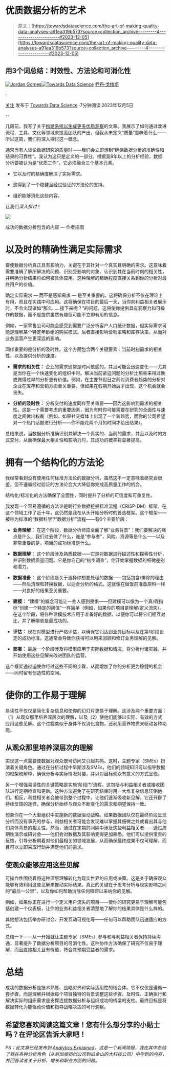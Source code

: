# 优质数据分析的艺术

> 原文：[https://towardsdatascience.com/the-art-of-making-quality-data-analyses-a91ea319b573?source=collection_archive---------4-----------------------#2023-12-05](https://towardsdatascience.com/the-art-of-making-quality-data-analyses-a91ea319b573?source=collection_archive---------4-----------------------#2023-12-05)

## 用3个词总结：时效性、方法论和可消化性

[](https://medium.com/@jordangom?source=post_page-----a91ea319b573--------------------------------)[![Jordan Gomes](../Images/d08bb9fd8b084687599a67a2221ec68c.png)](https://medium.com/@jordangom?source=post_page-----a91ea319b573--------------------------------)[](https://towardsdatascience.com/?source=post_page-----a91ea319b573--------------------------------)[![Towards Data Science](../Images/a6ff2676ffcc0c7aad8aaf1d79379785.png)](https://towardsdatascience.com/?source=post_page-----a91ea319b573--------------------------------) [乔丹·戈梅斯](https://medium.com/@jordangom?source=post_page-----a91ea319b573--------------------------------)

·

[关注](https://medium.com/m/signin?actionUrl=https%3A%2F%2Fmedium.com%2F_%2Fsubscribe%2Fuser%2Fbd72dcfe2a5a&operation=register&redirect=https%3A%2F%2Ftowardsdatascience.com%2Fthe-art-of-making-quality-data-analyses-a91ea319b573&user=Jordan+Gomes&userId=bd72dcfe2a5a&source=post_page-bd72dcfe2a5a----a91ea319b573---------------------post_header-----------) 发布于 [Towards Data Science](https://towardsdatascience.com/?source=post_page-----a91ea319b573--------------------------------) ·7分钟阅读·2023年12月5日[](https://medium.com/m/signin?actionUrl=https%3A%2F%2Fmedium.com%2F_%2Fvote%2Ftowards-data-science%2Fa91ea319b573&operation=register&redirect=https%3A%2F%2Ftowardsdatascience.com%2Fthe-art-of-making-quality-data-analyses-a91ea319b573&user=Jordan+Gomes&userId=bd72dcfe2a5a&source=-----a91ea319b573---------------------clap_footer-----------)

--

[](https://medium.com/m/signin?actionUrl=https%3A%2F%2Fmedium.com%2F_%2Fbookmark%2Fp%2Fa91ea319b573&operation=register&redirect=https%3A%2F%2Ftowardsdatascience.com%2Fthe-art-of-making-quality-data-analyses-a91ea319b573&source=-----a91ea319b573---------------------bookmark_footer-----------)

几周前，我写了关于[构建系统以生成更多优质洞察](/generating-more-quality-insights-per-month-0d932930d99c)的文章。我展示了如何通过改进流程、工具、文化等领域来提高团队的产出，但我从未定义“质量”意味着什么——所以这周，我们将深入探讨这一概念。

通常当有人谈论数据研究的质量时——我们会立即想到“确保数据分析的准确性和结果的可靠性”。我认为这只是定义的一部分。根据我8年以上的分析经验，数据分析要被认为是“优质工作”，它必须融合三个基本元素。

+   它以及时的精确度解决了实际需求。

+   这得到了一个稳健且经过验证的方法论的支持。

+   组织能够消化这些内容。

让我们*深入探讨*！

![](../Images/fcb80675d8f7bc85fdec454bf7951bf1.png)

成功的数据分析包含的内容 — 作者插图

# 以及时的精确性满足实际需求

要使数据分析真正具有影响力，关键在于其针对一个真实且明确的需求。这意味着需要准确了解所解决的问题、识别受影响的对象、认识到其在当前时刻的相关性，并明确分析结果将如何被具体应用。这种理解的精确程度直接关系到你的分析对最终用户的价值。

确定实际需求 — 而不是感知需求 — 是至关重要的。这将确保分析不仅在理论上有用，而且在实践中可应用。这将确保在项目的最后一天，当你向利益相关者展示时，不会出现诸如“那么……接下来呢？”的问题。这将使你提供具有洞察力和可操作的数据，而不是提供虽然有趣但可能不立即有用的信息。

例如，一家零售公司可能会感受到需要广泛分析客户人口统计数据，但实际需求可能是理解某个特定年龄组的购买模式。后者直接影响营销策略和库存决策，从而对业务运营产生更深远的影响。

同样重要的是分析的及时性。这个方面包含两个关键要素：当前时刻需求的相关性，以及提供分析的速度。

+   **需求的相关性：** 企业的需求通常是时间敏感的，并且可能会迅速变化——尤其是当你在一个快速变化的组织中时。解决当前紧迫问题的分析比那些来得过晚或做得过早的分析更有价值。例如，在主要节假日之前对消费者趋势的分析对企业在库存和营销方面至关重要，但如果在假期开始后才出现，这个机会就会丧失。

+   **分析的及时性：** 分析交付的速度同样至关重要——因为这影响到需求的相关性。这是一个需要考虑的重要因素，因为有时你可能需要在研究的全面性与速度之间做出权衡（例如，如果社交媒体上出现了一个新趋势，而你的公司希望对一个热门话题进行分析——你不能花两个月的时间才给出结果）。

总结来说，当数据分析准确识别并解决一个真实的、当前的需求，并且以及时的方式交付，从而确保最大相关性和影响力时，其成功的概率将显著提高。

# 拥有一个结构化的方法论

我经常看到没有使用任何标准方法论的数据分析。虽然这不一定意味着研究会很差，但不遵循经过验证的方法论会大大降低你完成高质量工作的机会。

结构化/标准化的方法确保了全面性，同时提升了分析的可信度和可重复性。

我发现一个容易遵循的方法论是跨行业数据挖掘标准流程（CRISP-DM）框架。在这个领域工作了近十年，这仍然是我在从头开始分析时的首选框架。这个框架——被称为标准的“数据科学”/“数据分析”流程——有6个主要阶段：

+   **业务理解：** 在这个阶段，数据分析师应全面了解“业务背景”：我们要解决的痛点是什么，我们过去做了什么，谁是“参与者”，风险、资源等是什么——以及非常重要的是，项目的成功标准是什么。

+   **数据理解：** 这个阶段涉及熟悉数据——它是对数据进行描述性和探索性分析，并识别数据质量问题。它是你自己的“初步调查”，你开始掌握数据的细微差别和潜力。

+   **数据准备：** 这个阶段是关于选择你想要处理的数据——包括包含/排除的理由——然后清理和转换数据，以适合分析的格式。这就像在做饭前准备原料一样——对良好的结果至关重要。

+   **建模：** “建模”的概念可能让一些人感到畏惧——但建模可以像为一个真/假指标“创建一个特定的阈值”一样简单（例如，如果你的项目是理解/定义流失）。在这个阶段，将各种建模技术应用于准备好的数据，以便你可以将它们相互对比，并了解哪些是最成功的。

+   **评估：** 现在对模型进行严格评估，以确保它们达到业务目标以及在第1阶段设定的成功标准。这通常会导致你获得可以用来回顾和修订业务理解的见解。

+   **部署：** 最后一个阶段涉及将模型应用于实际数据和情况，将分析付诸实践，并开始使用这些见解来改进团队的运营。

这个框架通过迫使你经过这些不同的步骤，从而增加了你的分析更为稳健的机会——同时留有创造性的空间。

# 使你的工作易于理解

易读性不仅仅是简化复杂信息和使你的幻灯片更易于理解。这涉及两个重要方面：（1）从观众那里培养深层次的理解，以及（2）使他们能够以实际、有效的方式应用这些见解。这个过程类似于身体不仅消化食物，还利用营养物质来驱动各种功能。

## 从观众那里培养深层次的理解

实现这一点需要使数据对观众既可访问又引起共鸣。这时，主题专家（SMEs）扮演着关键角色。通过在分析过程中早期涉及SMEs，他们的领域知识可以指导数据的框架和解释，确保分析与实际情况对接，并以对目标观众有意义的方式呈现。

另一个增强易读性的关键策略是实施‘阶段门’流程，这包括与利益相关者或接收团队进行定期检查和更新。这种方法避免了在研究结束时用一大堆复杂信息压倒他们。相反，利益相关者会被带到整个过程中，让他们逐渐吸收新见解。它还开辟了持续反馈的途径，确保分析始终与观众不断变化的需求和期望保持一致。

想象你在一个大型组织中实施新的数据驱动战略。如果数据团队仅在最终阶段呈现分析而没有事先的参与，利益相关者可能会发现难以掌握其细微之处或看出其与他们具体背景的相关性。然而，通过在定期的间隔中涉及这些利益相关者——通过周期性演示或研讨会——他们会对数据及其影响变得更加熟悉。他们可以提供宝贵的反馈，引导分析朝着对他们最相关的领域发展，从而确保最终成果不仅可理解，而且可以立即采取行动并满足他们的需求。

## 使观众能够应用这些见解

可操作性围绕着将这种深层理解转化为现实世界的应用或决策。这是关于确保观众能够有效利用这些见解来推动实际结果。真正的关键在于思考分析与现实影响之间的“最后一公里”，以及你如何帮助消除任何阻碍以采纳你的见解。

例如，如果你正在进行一个定义用户流失的项目——使你的研究更易于理解可能包括创建一个仪表板，让你的业务利益相关者清楚地了解你的结果具体是什么样的。

其他想法包括举办研讨会、开发互动可视化等——任何可以帮助团队迅速适应的方式。

总结一下——从一开始就让主题专家（SMEs）参与和与利益相关者保持持续沟通，显著提升了数据分析项目的可消化性。这种协作方法确保了研究不仅易于理解，而且直接相关且有价值，符合其预期受益者的需求。

# 总结

成功的数据分析是技术熟练、战略对齐和实际适用性的结合体。它不仅仅是遵循一套步骤，而是理解并根据每个项目独特的背景调整这些步骤。及时性、正确执行和解决实际的组织需求是支撑连接数据分析与组织成功的桥梁的支柱。最终目标是将数据转化为能驱动价值和指导战略决策的可行洞察。

## 希望您喜欢阅读这篇文章！您有什么想分享的小贴士吗？在评论区告诉大家吧！

*PS：此文章已经发布到* [*Analytics Explained*](http://redirect.medium.systems/r-bfO35-6vq0)*，这是一个新闻简报，我在其中总结了我在各种分析角色（从新加坡初创公司到旧金山的大科技公司）中学到的内容，并回答读者关于分析、增长和职业方面的问题。*
